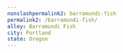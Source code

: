 ```yaml
---
﻿nonslashpermalink2: barramundi-fish
permalink2: /barramundi-fish/
alley: Barramundi Fish
city: Portland
state: Oregon
---
```

